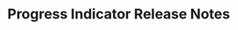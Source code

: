 <!-- Release notes authoring guidelines: http://keepachangelog.com/ -->

# Progress Indicator Release Notes

<!-- ## [Unreleased] -->

<!--## [VERSION] - [RELEASE_DATE]-->
